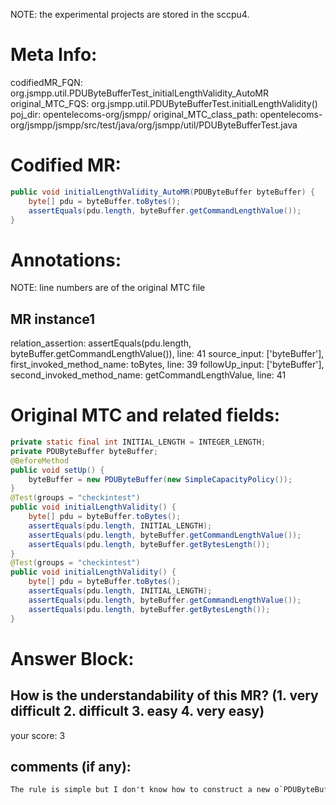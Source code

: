 NOTE: the experimental projects are stored in the sccpu4.

# Meta Info:
codifiedMR_FQN:
org.jsmpp.util.PDUByteBufferTest_initialLengthValidity_AutoMR
original_MTC_FQS:
org.jsmpp.util.PDUByteBufferTest.initialLengthValidity()
poj_dir:
opentelecoms-org/jsmpp/
original_MTC_class_path:
opentelecoms-org/jsmpp/jsmpp/src/test/java/org/jsmpp/util/PDUByteBufferTest.java

# Codified MR:
```java
public void initialLengthValidity_AutoMR(PDUByteBuffer byteBuffer) {
    byte[] pdu = byteBuffer.toBytes();
    assertEquals(pdu.length, byteBuffer.getCommandLengthValue());
}
```

# Annotations:
NOTE: line numbers are of the original MTC file
## MR instance1
relation_assertion: assertEquals(pdu.length, byteBuffer.getCommandLengthValue()), line: 41 
source_input: ['byteBuffer'], first_invoked_method_name: toBytes, line: 39 
followUp_input: ['byteBuffer'], second_invoked_method_name: getCommandLengthValue, line: 41 


# Original MTC and related fields:
```java
private static final int INITIAL_LENGTH = INTEGER_LENGTH;
private PDUByteBuffer byteBuffer;
@BeforeMethod
public void setUp() {
    byteBuffer = new PDUByteBuffer(new SimpleCapacityPolicy());
}
@Test(groups = "checkintest")
public void initialLengthValidity() {
    byte[] pdu = byteBuffer.toBytes();
    assertEquals(pdu.length, INITIAL_LENGTH);
    assertEquals(pdu.length, byteBuffer.getCommandLengthValue());
    assertEquals(pdu.length, byteBuffer.getBytesLength());
}
@Test(groups = "checkintest")
public void initialLengthValidity() {
    byte[] pdu = byteBuffer.toBytes();
    assertEquals(pdu.length, INITIAL_LENGTH);
    assertEquals(pdu.length, byteBuffer.getCommandLengthValue());
    assertEquals(pdu.length, byteBuffer.getBytesLength());
}

```


# Answer Block: 
## How is the understandability of this MR? (1. very difficult 2. difficult 3. easy 4. very easy)
your score: 3

## comments (if any): 
```txt
The rule is simple but I don't know how to construct a new o`PDUByteBuffer`. and I don't now what kind of `PDUByteBuffer` this realtion is applicable.
```
